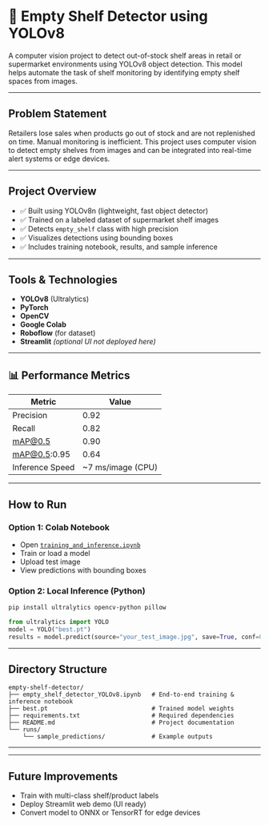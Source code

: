 # 🛒 Empty Shelf Detector using YOLOv8

A computer vision project to detect out-of-stock shelf areas in retail or supermarket environments using YOLOv8 object detection. This model helps automate the task of shelf monitoring by identifying empty shelf spaces from images.

---

##  Problem Statement

Retailers lose sales when products go out of stock and are not replenished on time. Manual monitoring is inefficient. This project uses computer vision to detect empty shelves from images and can be integrated into real-time alert systems or edge devices.

---

##  Project Overview

- ✅ Built using YOLOv8n (lightweight, fast object detector)
- ✅ Trained on a labeled dataset of supermarket shelf images
- ✅ Detects `empty_shelf` class with high precision
- ✅ Visualizes detections using bounding boxes
- ✅ Includes training notebook, results, and sample inference

---

##  Tools & Technologies

- **YOLOv8** (Ultralytics)
- **PyTorch**
- **OpenCV**
- **Google Colab**
- **Roboflow** (for dataset)
- **Streamlit** *(optional UI not deployed here)*

---

## 📊 Performance Metrics

| Metric           | Value   |
|------------------|---------|
| Precision        | 0.92    |
| Recall           | 0.82    |
| mAP@0.5          | 0.90    |
| mAP@0.5:0.95     | 0.64    |
| Inference Speed  | ~7 ms/image (CPU) |

---

##  How to Run

### Option 1: Colab Notebook

- Open [`training_and_inference.ipynb`](./empty_shelf_detector_YOLOv8.ipynb)
- Train or load a model
- Upload test image
- View predictions with bounding boxes

### Option 2: Local Inference (Python)

```bash
pip install ultralytics opencv-python pillow
```

```python
from ultralytics import YOLO
model = YOLO("best.pt")
results = model.predict(source="your_test_image.jpg", save=True, conf=0.5)
```

---

##  Directory Structure

```
empty-shelf-detector/
├── empty_shelf_detector_YOLOv8.ipynb   # End-to-end training & inference notebook
├── best.pt                             # Trained model weights
├── requirements.txt                    # Required dependencies
├── README.md                           # Project documentation
└── runs/
    └── sample_predictions/             # Example outputs
```

---



---

##  Future Improvements

- Train with multi-class shelf/product labels
- Deploy Streamlit web demo (UI ready)
- Convert model to ONNX or TensorRT for edge devices




